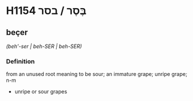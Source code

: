# H1154 בֶּסֶר / בסר

## beçer

_(beh'-ser | beh-SER | beh-SER)_

### Definition

from an unused root meaning to be sour; an immature grape; unripe grape; n-m

- unripe or sour grapes
